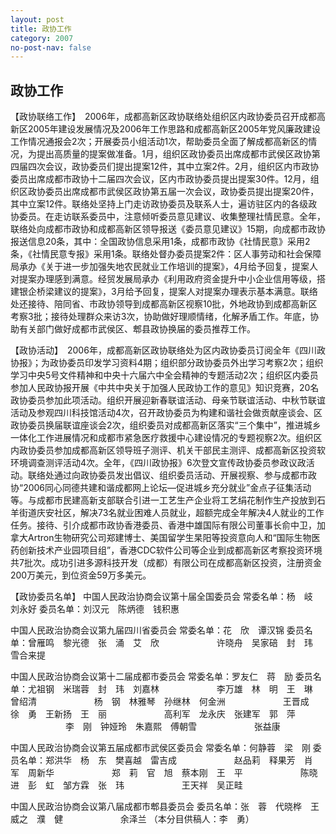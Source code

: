 ```yaml
---
layout: post
title: 政协工作
category: 2007
no-post-nav: false
---
```


## 政协工作

【政协联络工作】　2006年，成都高新区政协联络处组织区内政协委员召开成都高新区2005年建设发展情况及2006年工作思路和成都高新区2005年党风廉政建设工作情况通报会2次；开展委员小组活动1次，帮助委员全面了解成都高新区的情况，为提出高质量的提案做准备。1月，组织区政协委员出席成都市武侯区政协第四届四次会议，政协委员们提出提案12件，其中立案2件。2月，组织区内市政协委员出席成都市政协十二届四次会议，区内市政协委员提出提案30件。12月，组织区政协委员出席成都市武侯区政协第五届一次会议，政协委员提出提案20件，其中立案12件。联络处坚持上门走访政协委员及联系人士，遍访驻区内的各级政协委员。在走访联系委员中，注意倾听委员意见建议、收集整理社情民意。全年，联络处向成都市政协和成都高新区领导报送《委员意见建议》15期，向成都市政协报送信息20条，其中：全国政协信息采用1条，成都市政协《社情民意》采用2条，《社情民意专报》采用1条。联络处督办委员提案2件：区人事劳动和社会保障局承办《关于进一步加强失地农民就业工作培训的提案》，4月给予回复，提案人对提案办理感到满意。经贸发展局承办《利用政府资金提升中小企业信用等级，搭建银企桥梁建议的提案》，3月给予回复，提案人对提案办理表示基本满意。联络处还接待、陪同省、市政协领导到成都高新区视察10批，外地政协到成都高新区考察3批；接待处理群众来访3次，协助做好理顺情绪，化解矛盾工作。年底，协助有关部门做好成都市武侯区、郫县政协换届的委员推荐工作。

【政协活动】　2006年，成都高新区政协联络处为区内政协委员订阅全年《四川政协报》；为政协委员印发学习资料4期；组织部分政协委员外出学习考察2次；组织学习中央5号文件精神和中央十六届六中全会精神的专题活动2次；组织区内委员参加人民政协报开展《中共中央关于加强人民政协工作的意见》知识竞赛，20名政协委员参加此项活动。组织开展迎新春联谊活动、母亲节联谊活动、中秋节联谊活动及参观四川科技馆活动4次，召开政协委员为构建和谐社会做贡献座谈会、区政协委员换届联谊座谈会2次，组织委员对成都高新区落实“三个集中”，推进城乡一体化工作进展情况和成都市紧急医疗救援中心建设情况的专题视察2次。组织区内政协委员参加成都高新区领导班子测评、机关干部民主测评、成都高新区投资软环境调查测评活动4次。全年，《四川政协报》6次登文宣传政协委员参政议政活动。联络处通过向政协委员发出倡议、组织委员活动、开展视察、参与成都市政协“2006同心同德共建和谐成都网上论坛—促进城乡充分就业”金点子征集活动等。与成都市民建高新支部联合引进一工艺生产企业将工艺绢花制作生产投放到石羊街道庆安社区，解决73名就业困难人员就业，超额完成全年解决4人就业的工作任务。接待、引介成都市政协香港委员、香港中雄国际有限公司董事长俞中卫，加拿大Artron生物研究公司郑建博士、美国留学生杲阳等投资意向人和“国际生物医药创新技术产业园项目组”，香港CDC软件公司等企业到成都高新区考察投资环境共7批次。成功引进多源科技开发（成都）有限公司在成都高新区投资，注册资金200万美元，到位资金59万多美元。

【政协委员名单】
中国人民政治协商会议第十届全国委员会
常委名单：杨　岐　刘永好
委员名单：刘汉元　陈炳德　钱积惠

中国人民政治协商会议第九届四川省委员会
常委名单：花　欣　谭汉锦
委员名单：曾雁鸣　黎光德　张　涌　艾　欣
　　　　　　   许晓舟　吴家碚　封　玮　雪合来提

中国人民政治协商会议第十二届成都市委员会
常委名单：罗友仁　蒋　励
委员名单：尤祖钢　米瑞蓉　封　玮　刘嘉林
　　　　　　   李万雄　林　明　王　琳　曾绍清
　　　　　　   杨　钢　林雅琴　孙继林　何金洲
　　　　　　   王晋成　徐　勇　王新扬　王　丽
　　　　　　   高利军　龙永庆　张建军　郭　萍
　　　　　　   李　刚　钟娅玲　朱嘉熙　傅朝雪
　　　　　　   张益康

中国人民政治协商会议第五届成都市武侯区委员会
常委名单：何静蓉　梁　刚
委员名单：郑洪华　杨　东　樊喜越　雷吉成
　　　　　　   赵品莉　释果芳　肖　军　周新华
　　　　　　   郑　莉　官　旭　蔡本刚　王　平
　　　　　　   陈晓进　彭　虹　邹方霖　张　玮
　　　　　　   王天祥　吴正畦

中国人民政治协商会议第八届成都市郫县委员会
委员名单：张　蓉　代晓桦　王威之　濮　健
　　　　　　   余泽兰
（本分目供稿人：李　勇）
